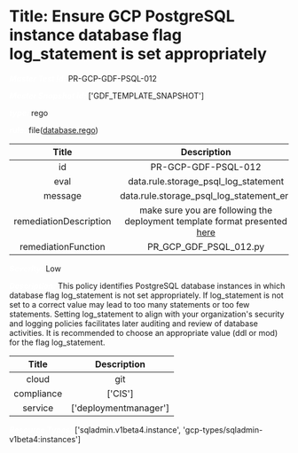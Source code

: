 



# Title: Ensure GCP PostgreSQL instance database flag log_statement is set appropriately


***<font color="white">Master Test Id:</font>*** PR-GCP-GDF-PSQL-012

***<font color="white">Master Snapshot Id:</font>*** ['GDF_TEMPLATE_SNAPSHOT']

***<font color="white">type:</font>*** rego

***<font color="white">rule:</font>*** file([database.rego])  
  
  
  
  

|Title|Description|
| :---: | :---: |
|id|PR-GCP-GDF-PSQL-012|
|eval|data.rule.storage_psql_log_statement|
|message|data.rule.storage_psql_log_statement_err|
|remediationDescription|make sure you are following the deployment template format presented <a href='https://cloud.google.com/sql/docs/mysql/admin-api/rest/v1beta4/instances' target='_blank'>here</a>|
|remediationFunction|PR_GCP_GDF_PSQL_012.py|


***<font color="white">Severity:</font>*** Low

***<font color="white">Description:</font>*** This policy identifies PostgreSQL database instances in which database flag log_statement is not set appropriately. If log_statement is not set to a correct value may lead to too many statements or too few statements. Setting log_statement to align with your organization's security and logging policies facilitates later auditing and review of database activities. It is recommended to choose an appropriate value (ddl or mod) for the flag log_statement.  
  
  

|Title|Description|
| :---: | :---: |
|cloud|git|
|compliance|['CIS']|
|service|['deploymentmanager']|


***<font color="white">Resource Types:</font>*** ['sqladmin.v1beta4.instance', 'gcp-types/sqladmin-v1beta4:instances']


[database.rego]: https://github.com/prancer-io/prancer-compliance-test/tree/master/google/iac/database.rego
